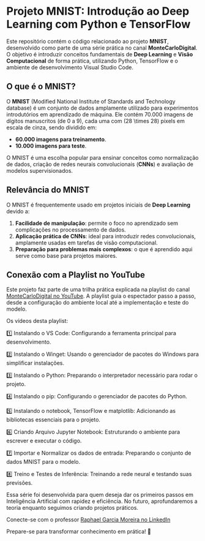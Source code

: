 # Projeto MNIST: Introdução ao Deep Learning com Python e TensorFlow

Este repositório contém o código relacionado ao projeto **MNIST**, desenvolvido como parte de uma série prática no canal **MonteCarloDigital**. O objetivo é introduzir conceitos fundamentais de **Deep Learning** e **Visão Computacional** de forma prática, utilizando Python, TensorFlow e o ambiente de desenvolvimento Visual Studio Code.

## O que é o MNIST?

O **MNIST** (Modified National Institute of Standards and Technology database) é um conjunto de dados amplamente utilizado para experimentos introdutórios em aprendizado de máquina. Ele contém 70.000 imagens de dígitos manuscritos (de 0 a 9), cada uma com \(28 \times 28\) pixels em escala de cinza, sendo dividido em:
- **60.000 imagens para treinamento**.
- **10.000 imagens para teste**.

O MNIST é uma escolha popular para ensinar conceitos como normalização de dados, criação de redes neurais convolucionais (**CNNs**) e avaliação de modelos supervisionados.

## Relevância do MNIST

O MNIST é frequentemente usado em projetos iniciais de **Deep Learning** devido a:
1. **Facilidade de manipulação**: permite o foco no aprendizado sem complicações no processamento de dados.
2. **Aplicação prática de CNNs**: ideal para introduzir redes convolucionais, amplamente usadas em tarefas de visão computacional.
3. **Preparação para problemas mais complexos**: o que é aprendido aqui serve como base para projetos maiores.

## Conexão com a Playlist no YouTube

Este projeto faz parte de uma trilha prática explicada na playlist do canal [MonteCarloDigital no YouTube](https://youtube.com/playlist?list=PLEQcn1oRilpOeOJvf8VgEf4qGd4U2GD1S&si=Anbqu8wB80j22VHY). A playlist guia o espectador passo a passo, desde a configuração do ambiente local até a implementação e teste do modelo.

Os vídeos desta playlist:

1️⃣ Instalando o VS Code: Configurando a ferramenta principal para desenvolvimento.

2️⃣ Instalando o Winget: Usando o gerenciador de pacotes do Windows para simplificar instalações.

3️⃣ Instalando o Python: Preparando o interpretador necessário para rodar o projeto.

4️⃣ Instalando o pip: Configurando o gerenciador de pacotes do Python.

5️⃣ Instalando o notebook, TensorFlow e matplotlib: Adicionando as bibliotecas essenciais para o projeto.

6️⃣ Criando Arquivo Jupyter Notebook: Estruturando o ambiente para escrever e executar o código.

7️⃣ Importar e Normalizar os dados de entrada: Preparando o conjunto de dados MNIST para o modelo.

8️⃣ Treino e Testes de Inferência: Treinando a rede neural e testando suas previsões.

Essa série foi desenvolvida para quem deseja dar os primeiros passos em Inteligência Artificial com rapidez e eficiência. No futuro, aprofundaremos a teoria enquanto seguimos criando projetos práticos.

Conecte-se com o professor [Raphael Garcia Moreira no LinkedIn](https://www.linkedin.com/in/raphaelgarciamoreira/)

Prepare-se para transformar conhecimento em prática! 🚀